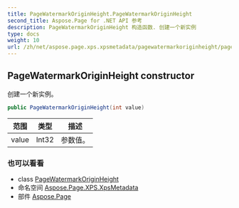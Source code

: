 ```yaml
---
title: PageWatermarkOriginHeight.PageWatermarkOriginHeight
second_title: Aspose.Page for .NET API 参考
description: PageWatermarkOriginHeight 构造函数. 创建一个新实例
type: docs
weight: 10
url: /zh/net/aspose.page.xps.xpsmetadata/pagewatermarkoriginheight/pagewatermarkoriginheight/
---
```

## PageWatermarkOriginHeight constructor

创建一个新实例。

```csharp
public PageWatermarkOriginHeight(int value)
```

| 范围 | 类型 | 描述 |
| --- | --- | --- |
| value | Int32 | 参数值。 |

### 也可以看看

* class [PageWatermarkOriginHeight](../)
* 命名空间 [Aspose.Page.XPS.XpsMetadata](../../pagewatermarkoriginheight/)
* 部件 [Aspose.Page](../../../)


